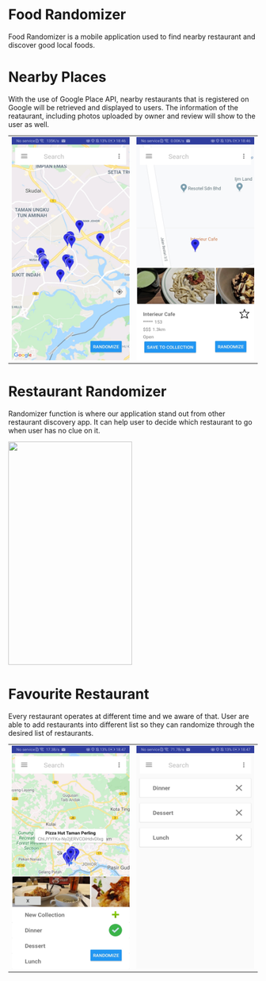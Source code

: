 # Food Randomizer
Food Randomizer is a mobile application used to find nearby restaurant and discover good local foods.

# Nearby Places
With the use of Google Place API, nearby restaurants that is registered on Google will be retrieved and displayed to users. The information of the reataurant, including photos uploaded by owner and review will show to the user as well.

<table><tr>
<td> <img src="https://raw.githubusercontent.com/ChuaN15/FoodRandomizer-master/master/Desktop/Android%20App/test/FoodRandomizer-master/app/Screenshot_20200717_184643_com.example.user.foodrandomizer.jpg" alt="Drawing"  width="250" height="450" style="max-width:100%;"/> </td>
<td> <img src="https://raw.githubusercontent.com/ChuaN15/FoodRandomizer-master/master/Desktop/Android%20App/test/FoodRandomizer-master/app/Screenshot_20200717_184633_com.example.user.foodrandomizer.jpg" alt="Drawing"  width="250" height="450" style="max-width:100%;"/> </td>
</tr></table>

# Restaurant Randomizer
Randomizer function is where our application stand out from other restaurant discovery app. It can help user to decide which restaurant to go when user has no clue on it.

<img src="https://github.com/ChuaN15/FoodRandomizer-master/blob/master/Desktop/Android%20App/test/FoodRandomizer-master/app/food%20randomizer.gif" width="250" height="450" style="max-width:100%;"/>

# Favourite Restaurant
Every restaurant operates at different time and we aware of that. User are able to add restaurants into different list so they can randomize through the desired list of restaurants.

<table><tr>
<td> <img src="https://raw.githubusercontent.com/ChuaN15/FoodRandomizer-master/master/Desktop/Android%20App/test/FoodRandomizer-master/app/Screenshot_20200717_184752_com.example.user.foodrandomizer.jpg" alt="Drawing" width="250" height="450" style="max-width:100%;"/> </td>
<td> <img src="https://raw.githubusercontent.com/ChuaN15/FoodRandomizer-master/master/Desktop/Android%20App/test/FoodRandomizer-master/app/Screenshot_20200717_184740_com.example.user.foodrandomizer.jpg" alt="Drawing" width="250" height="450" style="max-width:100%;"/> </td>
</tr></table>

